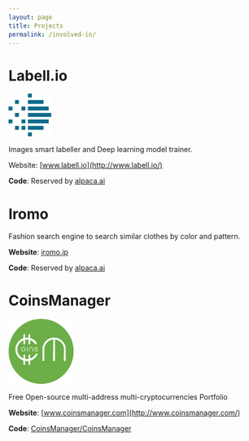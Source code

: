 ```yaml
---
layout: page
title: Projects
permalink: /involved-in/
---
```




# Labell.io

<img class="project_icon" src="/images/projects/labellio.svg">

Images smart labeller and Deep learning model trainer.

Website: [www.labell.io](http://www.labell.io/)

**Code**: Reserved by [alpaca.ai](https://www.alpaca.ai/)


# Iromo

Fashion search engine to search similar clothes by color and pattern.

**Website**: [iromo.jp](http://iromo.jp/)

**Code**: Reserved by [alpaca.ai](https://www.alpaca.ai/)


# CoinsManager

<img class="project_icon" src="/images/projects/coinsmanager.png">

Free Open-source multi-address multi-cryptocurrencies Portfolio

**Website**: [www.coinsmanager.com](http://www.coinsmanager.com/)

**Code**: [CoinsManager/CoinsManager](https://github.com/CoinsManager/CoinsManager)
